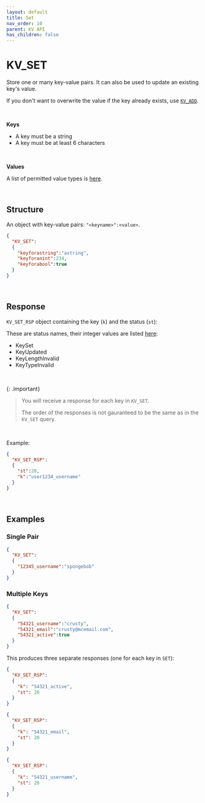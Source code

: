 ```yaml
---
layout: default
title: Set
nav_order: 10
parent: KV API
has_children: false
---
```


# KV_SET
Store one or many key-value pairs. It can also be used to update an existing key's value.

If you don't want to overwrite the value if the key already exists, use [`KV_ADD`](../kvadd/kvadd.md).

<br/>

**Keys**
- A key must be a string
- A key must be at least 6 characters

<br/>

**Values**

A list of permitted value types is [here](../keyvalues.md#value-types).

<br/>


## Structure

An object with key-value pairs: `"<keyname>":<value>`. 

```json
{
  "KV_SET":
  {
    "keyforastring":"astring",
    "keyforanint":234,
    "keyforabool":true
  }
}
```

<br/>


## Response
`KV_SET_RSP` object containing the key  (`k`) and the status (`st`):

These are status names, their integer values are listed [here](../kvstatuslist.md):

- KeySet
- KeyUpdated
- KeyLengthInvalid
- KeyTypeInvalid

<br/>

{: .important}
> You will receive a response for each key in `KV_SET`.
>
> The order of the responses is not gauranteed to be the same as in the `KV_SET` query.


<br/>

Example:

```json
{
  "KV_SET_RSP":
  {
    "st":20,
    "k":"user1234_username"
  }
}
```

<br/>

## Examples

### Single Pair
```json
{
  "KV_SET":
  {
    "12345_username":"spongebob"
  }
}
```

### Multiple Keys

```json
{
  "KV_SET":
  {
    "54321_username":"crusty",
    "54321_email":"crusty@mcemail.com",
    "54321_active":true
  }
}
```

This produces three separate responses (one for each key in `SET`):

```json
{
  "KV_SET_RSP":
  {
    "k": "54321_active",
    "st": 20
  }
}
```

```json
{
  "KV_SET_RSP":
  {
    "k": "54321_email",
    "st": 20
  }
}
```

```json
{
  "KV_SET_RSP":
  {
    "k": "54321_username",
    "st": 20
  }
}
```